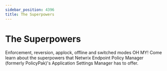 ```yaml
---
sidebar_position: 4396
title: The Superpowers
---
```


# The Superpowers

Enforcement, reversion, applock, offline and switched modes OH MY! Come learn about the superpowers that Netwrix Endpoint Policy Manager (formerly PolicyPak)'s Application Settings Manager has to offer.